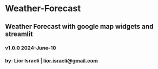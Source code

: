 # Weather-Forecast
## Weather Forecast with google map widgets and streamlit

### v1.0.0 2024-June-10
### by: Lior Israeli | lior.israeli@gmail.com 
